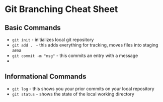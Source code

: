 # Git Branching Cheat Sheet

## Basic Commands
* `git init` - initializes local git repository
* `git add . ` - this adds everything for tracking, moves files into staging area
* `git commit -m "msg"` - this commits an entry with a message
* 

## Informational Commands
* `git log` - this shows you your prior commits on your local repository
* `git status` - shows the state of the local working directory

##